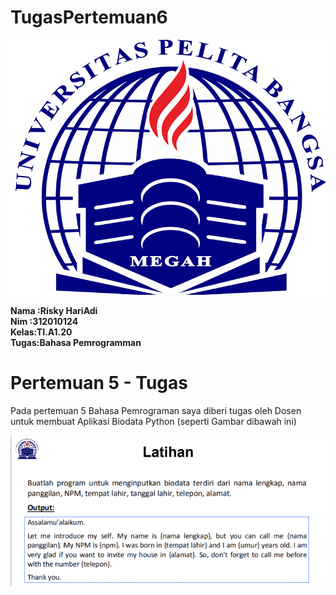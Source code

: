# TugasPertemuan6

![logo](poto/logo.png)

**Nama :Risky HariAdi** <br>
**Nim :312010124** <br>
**Kelas:TI.A1.20** <br>
**Tugas:Bahasa Pemrogramman** <br>










# Pertemuan 5 - Tugas

Pada pertemuan 5 Bahasa Pemrograman saya diberi tugas oleh Dosen untuk membuat Aplikasi Biodata Python (seperti Gambar dibawah ini) <br>

![tugas](poto/tugas.png)